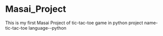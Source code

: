 # Masai_Project
This is my first Masai Project of tic-tac-toe game in python
project name-tic-tac-toe
language--python
